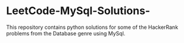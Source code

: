 # LeetCode-MySql-Solutions-
This repository contains python solutions for some of the HackerRank problems from the Database genre using MySql. 
